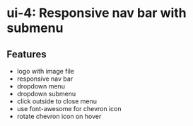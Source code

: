 # ui-4: Responsive nav bar with submenu
## Features
- logo with image file
- responsive nav bar
- dropdown menu
- dropdown submenu
- click outside to close menu
- use font-awesome for chevron icon
- rotate chevron icon on hover
